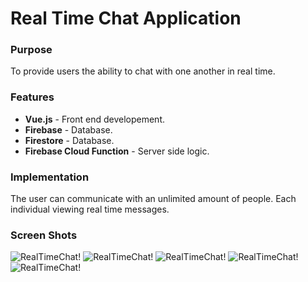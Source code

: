 # Real Time Chat Application

### Purpose 
To provide users the ability to chat with one another in real time. 

### Features 
- **Vue.js** - Front end developement.   
- **Firebase** - Database.
- **Firestore** - Database.
- **Firebase Cloud Function** - Server side logic.

### Implementation
The user can communicate with an unlimited amount of people. Each individual viewing real time messages.

### Screen Shots 
  ![RealTimeChat!](https://github.com/RYin4/vue-chat-/blob/master/sceenshot1.png "RealTimeChat")
    ![RealTimeChat!](https://github.com/RYin4/vue-chat-/blob/master/screenshot2.png "RealTimeChat")
        ![RealTimeChat!](https://github.com/RYin4/vue-chat-/blob/master/sceenshot3.png "RealTimeChat")
            ![RealTimeChat!](https://github.com/RYin4/vue-chat-/blob/master/sceenshot4.png "RealTimeChat")
                ![RealTimeChat!](https://github.com/RYin4/vue-chat-/blob/master/sceenshot5.png "RealTimeChat")

